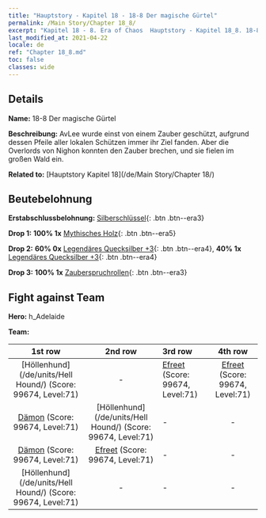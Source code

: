 ```yaml
---
title: "Hauptstory - Kapitel 18 - 18-8 Der magische Gürtel"
permalink: /Main Story/Chapter 18_8/
excerpt: "Kapitel 18 - 8. Era of Chaos  Hauptstory - Kapitel 18_8. 18-8 Der magische Gürtel"
last_modified_at: 2021-04-22
locale: de
ref: "Chapter 18_8.md"
toc: false
classes: wide
---
```


## Details

 **Name:** 18-8 Der magische Gürtel

 **Beschreibung:** AvLee wurde einst von einem Zauber geschützt, aufgrund dessen Pfeile aller lokalen Schützen immer ihr Ziel fanden. Aber die Overlords von Nighon konnten den Zauber brechen, und sie fielen im großen Wald ein.

 **Related to:** [Hauptstory Kapitel 18](/de/Main Story/Chapter 18/)

## Beutebelohnung

 **Erstabschlussbelohnung:** [Silberschlüssel](/ItemsDE/con_693/){: .btn .btn--era3}

 **Drop 1:** **100% 1x** [Mythisches Holz](/ItemsDE/mat_62/){: .btn .btn--era5}

 **Drop 2:** **60% 0x** [Legendäres Quecksilber +3](/ItemsDE/mat_56/){: .btn .btn--era4}, **40% 1x** [Legendäres Quecksilber +3](/ItemsDE/mat_56/){: .btn .btn--era4}

 **Drop 3:** **100% 1x** [Zauberspruchrollen](/ItemsDE/con_694/){: .btn .btn--era3}


## Fight against Team
 **Hero:** h_Adelaide

 **Team:**


  | 1st row | 2nd row | 3rd row | 4th row |
  |:----:|:----:|:----|:----:|
  | [Höllenhund](/de/units/Hell Hound/) (Score: 99674, Level:71)  | - | [Efreet](/de/units/Efreeti/) (Score: 99674, Level:71)  | [Efreet](/de/units/Efreeti/) (Score: 99674, Level:71)  |
  | [Dämon](/de/units/Demon/) (Score: 99674, Level:71)  | [Höllenhund](/de/units/Hell Hound/) (Score: 99674, Level:71)  | - | - |
  | [Dämon](/de/units/Demon/) (Score: 99674, Level:71)  | [Efreet](/de/units/Efreeti/) (Score: 99674, Level:71)  | - | - |
  | [Höllenhund](/de/units/Hell Hound/) (Score: 99674, Level:71)  | - | - | - |


